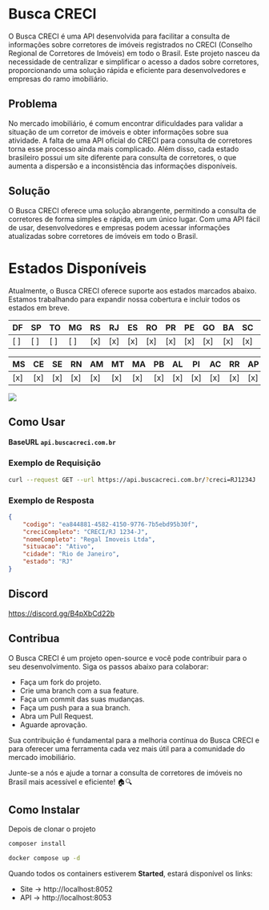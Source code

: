 # Busca CRECI
O Busca CRECI é uma API desenvolvida para facilitar a consulta de informações sobre corretores de imóveis registrados no CRECI (Conselho Regional de Corretores de Imóveis) em todo o Brasil. Este projeto nasceu da necessidade de centralizar e simplificar o acesso a dados sobre corretores, proporcionando uma solução rápida e eficiente para desenvolvedores e empresas do ramo imobiliário.

## Problema
No mercado imobiliário, é comum encontrar dificuldades para validar a situação de um corretor de imóveis e obter informações sobre sua atividade. A falta de uma API oficial do CRECI para consulta de corretores torna esse processo ainda mais complicado. Além disso, cada estado brasileiro possui um site diferente para consulta de corretores, o que aumenta a dispersão e a inconsistência das informações disponíveis.

## Solução
O Busca CRECI oferece uma solução abrangente, permitindo a consulta de corretores de forma simples e rápida, em um único lugar. Com uma API fácil de usar, desenvolvedores e empresas podem acessar informações atualizadas sobre corretores de imóveis em todo o Brasil.

# Estados Disponíveis
Atualmente, o Busca CRECI oferece suporte aos estados marcados abaixo. Estamos trabalhando para expandir nossa cobertura e incluir todos os estados em breve.

| DF  | SP  | TO  | MG  | RS  | RJ  | ES  | RO  | PR  | PE  | GO  | BA  | SC  | PA  |
|-----|-----|-----|-----|-----|-----|-----|-----|-----|-----|-----|-----|-----|-----|
| [ ] | [ ] | [ ] | [ ] | [x] | [x] | [x] | [x] | [x] | [x] | [x] | [x] | [x] | [x] |

| MS  | CE  | SE  | RN  | AM  | MT  | MA  | PB  | AL  | PI  | AC  | RR  | AP  |
|-----|-----|-----|-----|-----|-----|-----|-----|-----|-----|-----|-----|-----|
| [x] | [x] | [x] | [x] | [x] | [x] | [x] | [x] | [x] | [x] | [x] | [x] | [x] |

<img src="https://buscacreci.com.br/brasilzao_implementado.png">

## Como Usar

#### BaseURL `api.buscacreci.com.br`

### Exemplo de Requisição
```bash
curl --request GET --url https://api.buscacreci.com.br/?creci=RJ1234J
```

### Exemplo de Resposta
```json
{
    "codigo": "ea844881-4582-4150-9776-7b5ebd95b30f",
    "creciCompleto": "CRECI/RJ 1234-J",
    "nomeCompleto": "Regal Imoveis Ltda",
    "situacao": "Ativo",
    "cidade": "Rio de Janeiro",
    "estado": "RJ"
}
```

## Discord
https://discord.gg/B4pXbCd22b

## Contribua
O Busca CRECI é um projeto open-source e você pode contribuir para o seu desenvolvimento. Siga os passos abaixo para colaborar:

- Faça um fork do projeto.
- Crie uma branch com a sua feature.
- Faça um commit das suas mudanças.
- Faça um push para a sua branch.
- Abra um Pull Request.
- Aguarde aprovação.

Sua contribuição é fundamental para a melhoria contínua do Busca CRECI e para oferecer uma ferramenta cada vez mais útil para a comunidade do mercado imobiliário.

Junte-se a nós e ajude a tornar a consulta de corretores de imóveis no Brasil mais acessível e eficiente! 🏠🔍

## Como Instalar

Depois de clonar o projeto

```bash
composer install
```

```bash
docker compose up -d
```

Quando todos os containers estiverem **Started**, estará disponível os links:

- Site -> http://localhost:8052
- API -> http://localhost:8053




